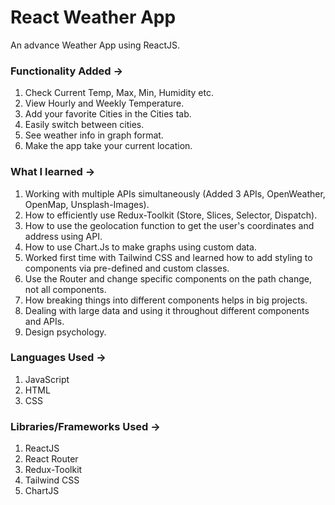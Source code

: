 # React Weather App
An advance Weather App using ReactJS.

### Functionality Added ->
1) Check Current Temp, Max, Min, Humidity etc.
2) View Hourly and Weekly Temperature.
3) Add your favorite Cities in the Cities tab.
4) Easily switch between cities.
5) See weather info in graph format.
6) Make the app take your current location.

### What I learned ->
1) Working with multiple APIs simultaneously (Added 3 APIs, OpenWeather, OpenMap, Unsplash-Images).
2) How to efficiently use Redux-Toolkit (Store, Slices, Selector, Dispatch).
3) How to use the geolocation function to get the user's coordinates and address using API.
4) How to use Chart.Js to make graphs using custom data.
5) Worked first time with Tailwind CSS and learned how to add styling to components via pre-defined and custom classes.
6) Use the Router and change specific components on the path change, not all components.
7) How breaking things into different components helps in big projects.
8) Dealing with large data and using it throughout different components and APIs.
9) Design psychology.

### Languages Used ->
1) JavaScript
2) HTML
3) CSS

### Libraries/Frameworks Used ->
1) ReactJS
2) React Router
3) Redux-Toolkit
4) Tailwind CSS
5) ChartJS
